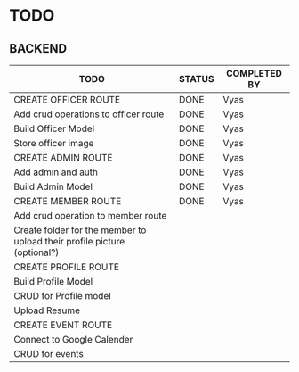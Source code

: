 # TODO

## BACKEND

| TODO                                                                     | STATUS | COMPLETED BY |
| ------------------------------------------------------------------------ | ------ | ------------ |
| CREATE OFFICER ROUTE                                                     | DONE   | Vyas         |
| Add crud operations to officer route                                     | DONE   | Vyas         |
| Build Officer Model                                                      | DONE   | Vyas         |
| Store officer image                                                      | DONE   | Vyas         |
| CREATE ADMIN ROUTE                                                       | DONE   | Vyas         |
| Add admin and auth                                                       | DONE   | Vyas         |
| Build Admin Model                                                        | DONE   | Vyas         |
| CREATE MEMBER ROUTE                                                      | DONE   | Vyas         |
| Add crud operation to member route                                       |        |              |
| Create folder for the member to upload their profile picture (optional?) |        |              |
| CREATE PROFILE ROUTE                                                     |        |              |
| Build Profile Model                                                      |        |              |
| CRUD for Profile model                                                   |        |              |
| Upload Resume                                                            |        |              |
| CREATE EVENT ROUTE                                                       |        |              |
| Connect to Google Calender                                               |        |              |
| CRUD for events                                                          |        |              |
